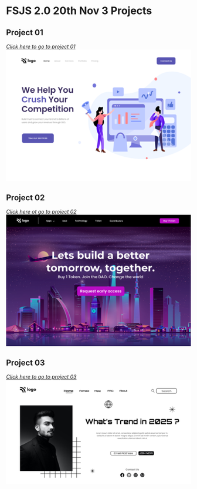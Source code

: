 # FSJS 2.0 20th Nov 3 Projects

## Project 01
*[Click here to go to project 01](./FSJS%202.0%20Project%2001/README.md)*
![](./FSJS%202.0%20Project%2001/output.png)

## Project 02
*[Click here ot go to project 02](./FSJS%202.0%20Project%2002/README.md)*
![](./FSJS%202.0%20Project%2002/output.png)

## Project 03
*[Click here to go to project 03](./FSJS%202.0%20Project%2003/README.md)*
![](./FSJS%202.0%20Project%2003/output.png)